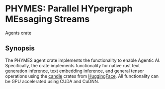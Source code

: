 # PHYMES: Parallel HYpergraph MEssaging Streams

Agents crate

<!--- ANCHOR: synopsis --->

## Synopsis

The PHYMES agent crate implements the functionality to enable Agentic AI. Specifically, the crate implements functionality for native rust text generation inference, text embedding inference, and general tensor operations using the [candle](https://github.com/huggingface/candle) crates from [HuggingFace](https://huggingface.co/). All functionality can be GPU accelerated using CUDA and CuDNN.

<!--- ANCHOR_END: synopsis --->